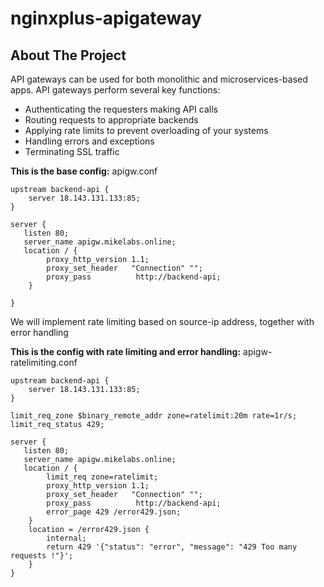 # nginxplus-apigateway
<!-- ABOUT THE PROJECT -->
## About The Project

API gateways can be used for both monolithic and microservices-based apps. API gateways perform several key functions:

* Authenticating the requesters making API calls
* Routing requests to appropriate backends
* Applying rate limits to prevent overloading of your systems
* Handling errors and exceptions
* Terminating SSL traffic

**This is the base config:** apigw.conf
```nginx
upstream backend-api {
    server 18.143.131.133:85;
}

server {
   listen 80;
   server_name apigw.mikelabs.online;
   location / {
        proxy_http_version 1.1;
        proxy_set_header   "Connection" "";
        proxy_pass          http://backend-api;
    }

}
```
We will implement rate limiting based on source-ip address, together with error handling

**This is the config with rate limiting and error handling:** apigw-ratelimiting.conf
```nginx
upstream backend-api {
    server 18.143.131.133:85;
}

limit_req_zone $binary_remote_addr zone=ratelimit:20m rate=1r/s;
limit_req_status 429;

server {
   listen 80;
   server_name apigw.mikelabs.online;
   location / {
        limit_req zone=ratelimit;
        proxy_http_version 1.1;
        proxy_set_header   "Connection" "";
        proxy_pass          http://backend-api;
        error_page 429 /error429.json;
    }
    location = /error429.json {
        internal;
        return 429 '{"status": "error", "message": "429 Too many requests !"}';
    }
}
```

